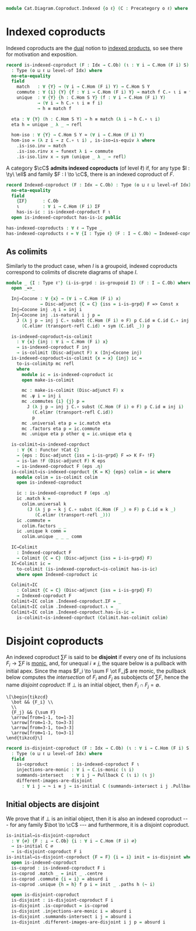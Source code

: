 <!--
```agda
open import Cat.Instances.Shape.Terminal
open import Cat.Diagram.Colimit.Base
open import Cat.Instances.Discrete
open import Cat.Diagram.Pullback
open import Cat.Functor.Kan.Base
open import Cat.Diagram.Initial
open import Cat.Prelude
```
-->

```agda
module Cat.Diagram.Coproduct.Indexed {o ℓ} (C : Precategory o ℓ) where
```

# Indexed coproducts

Indexed coproducts are the [dual] notion to [indexed products], so see
there for motivation and exposition.

[indexed products]: Cat.Diagram.Product.Indexed.html
[dual]: Cat.Base.html#opposites

<!--
```agda
import Cat.Reasoning C as C
private variable
  o' ℓ' : Level
  Idx : Type ℓ'
  A B S : C.Ob
```
-->

```agda
record is-indexed-coproduct (F : Idx → C.Ob) (ι : ∀ i → C.Hom (F i) S)
  : Type (o ⊔ ℓ ⊔ level-of Idx) where
  no-eta-equality
  field
    match   : ∀ {Y} → (∀ i → C.Hom (F i) Y) → C.Hom S Y
    commute : ∀ {i} {Y} {f : ∀ i → C.Hom (F i) Y} → match f C.∘ ι i ≡ f i
    unique  : ∀ {Y} {h : C.Hom S Y} (f : ∀ i → C.Hom (F i) Y)
            → (∀ i → h C.∘ ι i ≡ f i)
            → h ≡ match f

  eta : ∀ {Y} (h : C.Hom S Y) → h ≡ match (λ i → h C.∘ ι i)
  eta h = unique _ λ _ → refl

  hom-iso : ∀ {Y} → C.Hom S Y ≃ (∀ i → C.Hom (F i) Y)
  hom-iso = (λ z i → z C.∘ ι i) , is-iso→is-equiv λ where
    .is-iso.inv → match
    .is-iso.rinv x → funext λ i → commute
    .is-iso.linv x → sym (unique _ λ _ → refl)
```

A category $\cC$ **admits indexed coproducts** (of level $\ell$) if,
for any type $I : \ty\ \ell$ and family $F : I \to \cC$, there is an
indexed coproduct of $F$.

```agda
record Indexed-coproduct (F : Idx → C.Ob) : Type (o ⊔ ℓ ⊔ level-of Idx) where
  no-eta-equality
  field
    {ΣF}      : C.Ob
    ι         : ∀ i → C.Hom (F i) ΣF
    has-is-ic : is-indexed-coproduct F ι
  open is-indexed-coproduct has-is-ic public

has-indexed-coproducts : ∀ ℓ → Type _
has-indexed-coproducts ℓ = ∀ {I : Type ℓ} (F : I → C.Ob) → Indexed-coproduct F
```

## As colimits

Similarly to the product case, when $I$ is a groupoid, indexed
coproducts correspond to colimits of discrete diagrams of shape $I$.

```agda
module _ {I : Type ℓ'} (i-is-grpd : is-groupoid I) (F : I → C.Ob) where
  open _=>_

  Inj→Cocone : ∀ {x} → (∀ i → C.Hom (F i) x)
             → Disc-adjunct {C = C} {iss = i-is-grpd} F => Const x
  Inj→Cocone inj .η i = inj i
  Inj→Cocone inj .is-natural i j p =
    J (λ j p → inj j C.∘ subst (C.Hom (F i) ⊙ F) p C.id ≡ C.id C.∘ inj i)
      (C.elimr (transport-refl C.id) ∙ sym (C.idl _)) p

  is-indexed-coproduct→is-colimit
    : ∀ {x} {inj : ∀ i → C.Hom (F i) x}
    → is-indexed-coproduct F inj
    → is-colimit (Disc-adjunct F) x (Inj→Cocone inj)
  is-indexed-coproduct→is-colimit {x = x} {inj} ic =
    to-is-colimitp mc refl
    where
      module ic = is-indexed-coproduct ic
      open make-is-colimit

      mc : make-is-colimit (Disc-adjunct F) x
      mc .ψ i = inj i
      mc .commutes {i} {j} p =
        J (λ j p → inj j C.∘ subst (C.Hom (F i) ⊙ F) p C.id ≡ inj i)
          (C.elimr (transport-refl C.id))
          p
      mc .universal eta p = ic.match eta
      mc .factors eta p = ic.commute
      mc .unique eta p other q = ic.unique eta q

  is-colimit→is-indexed-coprduct
    : ∀ {K : Functor ⊤Cat C}
    → {eps : Disc-adjunct {iss = i-is-grpd} F => K F∘ !F}
    → is-lan !F (Disc-adjunct F) K eps
    → is-indexed-coproduct F (eps .η)
  is-colimit→is-indexed-coprduct {K = K} {eps} colim = ic where
    module colim = is-colimit colim
    open is-indexed-coproduct

    ic : is-indexed-coproduct F (eps .η)
    ic .match k =
      colim.universal k
        (J (λ j p → k j C.∘ subst (C.Hom (F _) ⊙ F) p C.id ≡ k _)
           (C.elimr (transport-refl _)))
    ic .commute =
      colim.factors _ _
    ic .unique k comm =
      colim.unique _ _ _ comm

  IC→Colimit
    : Indexed-coproduct F
    → Colimit {C = C} (Disc-adjunct {iss = i-is-grpd} F)
  IC→Colimit ic =
    to-colimit (is-indexed-coproduct→is-colimit has-is-ic)
    where open Indexed-coproduct ic

  Colimit→IC
    : Colimit {C = C} (Disc-adjunct {iss = i-is-grpd} F)
    → Indexed-coproduct F
  Colimit→IC colim .Indexed-coproduct.ΣF = _
  Colimit→IC colim .Indexed-coproduct.ι = _
  Colimit→IC colim .Indexed-coproduct.has-is-ic =
    is-colimit→is-indexed-coprduct (Colimit.has-colimit colim)
```

# Disjoint coproducts

An indexed coproduct $\sum F$ is said to be **disjoint** if every one of
its inclusions $F_i \to \sum F$ is [monic], and, for unequal $i \ne j$,
the square below is a pullback with initial apex. Since the maps $F_i
\to \sum F \ot F_j$ are monic, the pullback below computes the
_intersection_ of $F_i$ and $F_j$ as subobjects of $\sum F$, hence the
name _disjoint coproduct_: If $\bot$ is an initial object, then $F_i
\cap F_j = \emptyset$.

[monic]: Cat.Morphism.html#monos

~~~{.quiver}
\[\begin{tikzcd}
  \bot && {F_i} \\
  \\
  {F_j} && {\sum F}
  \arrow[from=1-1, to=1-3]
  \arrow[from=1-3, to=3-3]
  \arrow[from=3-1, to=3-3]
  \arrow[from=1-1, to=3-1]
\end{tikzcd}\]
~~~

```agda
record is-disjoint-coproduct (F : Idx → C.Ob) (ι : ∀ i → C.Hom (F i) S)
  : Type (o ⊔ ℓ ⊔ level-of Idx) where
  field
    is-coproduct         : is-indexed-coproduct F ι
    injections-are-monic : ∀ i → C.is-monic (ι i)
    summands-intersect   : ∀ i j → Pullback C (ι i) (ι j)
    different-images-are-disjoint
      : ∀ i j → ¬ i ≡ j → is-initial C (summands-intersect i j .Pullback.apex)
```

## Initial objects are disjoint

We prove that if $\bot$ is an initial object, then it is also an indexed
coproduct --- for any family $\bot \to \cC$ --- and furthermore, it
is a disjoint coproduct.

```agda
is-initial→is-disjoint-coproduct
  : ∀ {∅} {F : ⊥ → C.Ob} {i : ∀ i → C.Hom (F i) ∅}
  → is-initial C ∅
  → is-disjoint-coproduct F i
is-initial→is-disjoint-coproduct {F = F} {i = i} init = is-disjoint where
  open is-indexed-coproduct
  is-coprod : is-indexed-coproduct F i
  is-coprod .match _ = init _ .centre
  is-coprod .commute {i = i} = absurd i
  is-coprod .unique {h = h} f p i = init _ .paths h (~ i)

  open is-disjoint-coproduct
  is-disjoint : is-disjoint-coproduct F i
  is-disjoint .is-coproduct = is-coprod
  is-disjoint .injections-are-monic i = absurd i
  is-disjoint .summands-intersect i j = absurd i
  is-disjoint .different-images-are-disjoint i j p = absurd i
```
